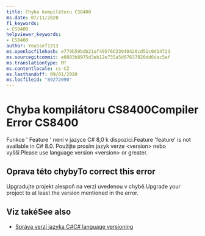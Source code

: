 ```yaml
---
title: Chyba kompilátoru CS8400
ms.date: 07/11/2020
f1_keywords:
- CS8400
helpviewer_keywords:
- CS8400
author: Youssef1313
ms.openlocfilehash: e779b59bdb21af495f6b33940420cd51c0d1472d
ms.sourcegitcommit: e0803b8975d3eb12e735a5d07637020dd6dac5ef
ms.translationtype: MT
ms.contentlocale: cs-CZ
ms.lasthandoff: 09/01/2020
ms.locfileid: "89272090"
---
```

# <a name="compiler-error-cs8400"></a><span data-ttu-id="ce5e0-102">Chyba kompilátoru CS8400</span><span class="sxs-lookup"><span data-stu-id="ce5e0-102">Compiler Error CS8400</span></span>

<span data-ttu-id="ce5e0-103">Funkce ' Feature ' není v jazyce C# 8,0 k dispozici.</span><span class="sxs-lookup"><span data-stu-id="ce5e0-103">Feature 'feature' is not available in C# 8.0.</span></span> <span data-ttu-id="ce5e0-104">Použijte prosím jazyk verze \<version> nebo vyšší.</span><span class="sxs-lookup"><span data-stu-id="ce5e0-104">Please use language version \<version> or greater.</span></span>

## <a name="to-correct-this-error"></a><span data-ttu-id="ce5e0-105">Oprava této chyby</span><span class="sxs-lookup"><span data-stu-id="ce5e0-105">To correct this error</span></span>

<span data-ttu-id="ce5e0-106">Upgradujte projekt alespoň na verzi uvedenou v chybě.</span><span class="sxs-lookup"><span data-stu-id="ce5e0-106">Upgrade your project to at least the version mentioned in the error.</span></span>

## <a name="see-also"></a><span data-ttu-id="ce5e0-107">Viz také</span><span class="sxs-lookup"><span data-stu-id="ce5e0-107">See also</span></span>

- [<span data-ttu-id="ce5e0-108">Správa verzí jazyka C#</span><span class="sxs-lookup"><span data-stu-id="ce5e0-108">C# language versioning</span></span>](../configure-language-version.md)
